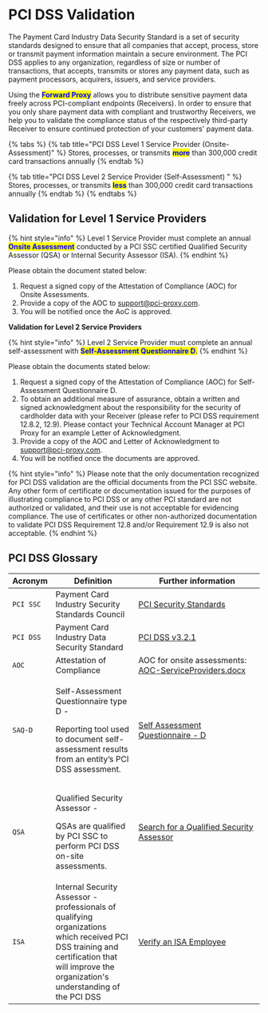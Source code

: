# PCI DSS Validation

The Payment Card Industry Data Security Standard is a set of security standards designed to ensure that all companies that accept, process, store or transmit payment information maintain a secure environment. The PCI DSS applies to any organization, regardless of size or number of transactions, that accepts, transmits or stores any payment data, such as payment processors, acquirers, issuers, and service providers.

Using the <mark style="color:blue;">**Forward Proxy**</mark> allows you to distribute sensitive payment data freely across PCI-compliant endpoints (Receivers). In order to ensure that you only share payment data with compliant and trustworthy Receivers, we help you to validate the compliance status of the respectively third-party Receiver to ensure continued protection of your customers' payment data.



{% tabs %}
{% tab title="PCI DSS Level 1 Service Provider (Onsite-Assessment)" %}
Stores, processes, or transmits <mark style="color:blue;">**more**</mark> than 300,000 credit card transactions annually
{% endtab %}

{% tab title="PCI DSS Level 2 Service Provider (Self-Assessment)    " %}
Stores, processes, or transmits <mark style="color:blue;">**less**</mark> than 300,000 credit card transactions annually
{% endtab %}
{% endtabs %}

## **Validation for Level 1 Service Providers**

{% hint style="info" %}
Level 1 Service Provider must complete an annual <mark style="color:blue;">**Onsite Assessment**</mark> conducted by a PCI SSC certified Qualified Security Assessor (QSA) or Internal Security Assessor (ISA).&#x20;
{% endhint %}

Please obtain the document stated below:

1. Request a signed copy of the Attestation of Compliance (AOC) for Onsite Assessments.
2. Provide a copy of the AOC to support@pci-proxy.com.
3. You will be notified once the AoC is approved.

**Validation for Level 2 Service Providers**


{% hint style="info" %}
Level 2 Service Provider must complete an annual self-assessment with <mark style="color:blue;">**Self-Assessment Questionnaire D**</mark><mark style="color:blue;">.</mark>
{% endhint %}

Please obtain the documents stated below:&#x20;

1. Request a signed copy of the Attestation of Compliance (AOC) for Self-Assessment Questionnaire D.
2. To obtain an additional measure of assurance, obtain a written and signed acknowledgment about the responsibility for the security of cardholder data with your Receiver (please refer to PCI DSS requirement 12.8.2, 12.9). Please contact your Technical Account Manager at PCI Proxy for an example Letter of Acknowledgment.&#x20;
3. Provide a copy of the AOC and Letter of Acknowledgment to support@pci-proxy.com.
4. You will be notified once the documents are approved.

{% hint style="info" %}
Please note that the only documentation recognized for PCI DSS validation are the official documents from the PCI SSC website. Any other form of certificate or documentation issued for the purposes of illustrating compliance to PCI DSS or any other PCI standard are not authorized or validated, and their use is not acceptable for evidencing compliance. The use of certificates or other non-authorized documentation to validate PCI DSS Requirement 12.8 and/or Requirement 12.9 is also not acceptable.
{% endhint %}

## PCI DSS Glossary

<table><thead><tr><th>Acronym</th><th width="150">Definition</th><th>Further information</th></tr></thead><tbody><tr><td><code>PCI SSC</code></td><td>Payment Card Industry Security Standards Council</td><td><a href="https://www.pcisecuritystandards.org/">PCI Security Standards</a></td></tr><tr><td><code>PCI DSS</code></td><td>Payment Card Industry Data Security Standard</td><td><a href="https://www.pcisecuritystandards.org/documents/PCI_DSS_v3-2-1.pdf?agreement=true">PCI DSS v3.2.1</a></td></tr><tr><td><code>AOC</code> </td><td>Attestation of Compliance</td><td>AOC for onsite assessments: <a href="https://www.pcisecuritystandards.org/documents/PCI-DSS-v3_2_1-AOC-ServiceProviders.docx?agreement=true&#x26;time=1595506976845">AOC-ServiceProviders.docx</a></td></tr><tr><td><code>SAQ-D</code></td><td><p>Self-Assessment Questionnaire type D - </p><p>Reporting tool used to document self-assessment results from an entity’s PCI DSS assessment. </p></td><td><a href="https://www.pcisecuritystandards.org/documents/PCI-DSS-v3_2_1-SAQ-D_ServiceProvider.pdf?agreement=true&#x26;time=1595503662823">Self Assessment Questionnaire - D</a></td></tr><tr><td><code>QSA</code></td><td><p>Qualified Security Assessor - </p><p>QSAs are qualified by PCI SSC to perform PCI DSS on-site assessments.</p></td><td><a href="https://www.pcisecuritystandards.org/assessors_and_solutions/qualified_security_assessors">Search for a Qualified Security Assessor</a></td></tr><tr><td><code>ISA</code></td><td>Internal Security Assessor - professionals of qualifying organizations which received PCI DSS training and certification that will improve the organization's understanding of the PCI DSS</td><td><a href="https://www.pcisecuritystandards.org/assessors_and_solutions/internal_security_assessors">Verify an ISA Employee</a></td></tr></tbody></table>

